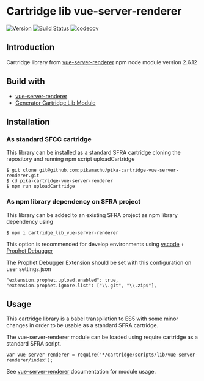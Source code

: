 # Cartridge lib vue-server-renderer

[![Version](https://img.shields.io/npm/v/cartridge_lib_vue-server-renderer.svg)](https://npmjs.org/package/cartridge_lib_vue-server-renderer)
[![Build Status](https://travis-ci.com/pikamachu/pika-cartridge-vue-server-renderer.svg?branch=main)](https://travis-ci.com/pikamachu/pika-cartridge-vue-server-renderer)
[![codecov](https://codecov.io/gh/pikamachu/pika-cartridge-vue-server-renderer/branch/main/graph/badge.svg)](https://codecov.io/gh/pikamachu/pika-cartridge-vue-server-renderer)

## Introduction

Cartridge library from [vue-server-renderer](https://www.npmjs.com/package/vue-server-renderer) npm  node module version 2.6.12

## Build with

* [vue-server-renderer](https://www.npmjs.com/package/vue-server-renderer)
* [Generator Cartridge Lib Module](https://www.npmjs.com/package/generator-cartridge-lib-module)

## Installation

### As standard SFCC cartridge

This library can be installed as a standard SFRA cartridge cloning the repository and running npm script uploadCartridge

````
$ git clone git@github.com:pikamachu/pika-cartridge-vue-server-renderer.git
$ cd pika-cartridge-vue-server-renderer
$ npm run uploadCartridge
````

### As npm library dependency on SFRA project

This library can be added to an existing SFRA project as npm library dependency using

````
$ npm i cartridge_lib_vue-server-renderer
````

This option is recommended for develop environments using [vscode](https://code.visualstudio.com/) + [Prophet Debugger](https://marketplace.visualstudio.com/items?itemName=SqrTT.prophet)

The Prophet Debugger Extension should be set with this configuration on user settings.json
````
"extension.prophet.upload.enabled": true,
"extension.prophet.ignore.list": ["\\.git", "\\.zip$"],
````

## Usage

This cartridge library is a babel transpilation to ES5 with some minor changes in order to be usable as a standard SFRA cartridge.

The vue-server-renderer module can be loaded using require cartridge as a standard SFRA script.

````
var vue-server-renderer = require('*/cartridge/scripts/lib/vue-server-renderer/index');
````

See [vue-server-renderer](https://www.npmjs.com/package/vue-server-renderer) documentation for module usage.
